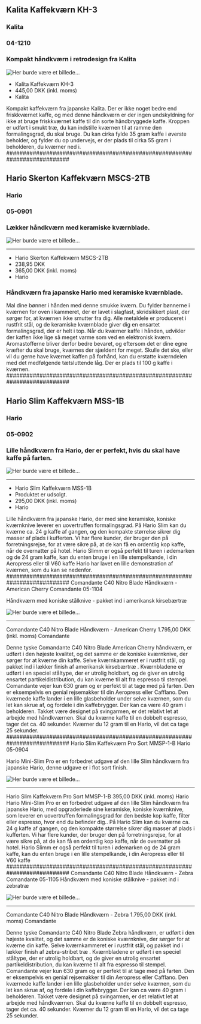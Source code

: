 ## Kalita Kaffekværn KH-3
### Kalita
### 04-1210

### Kompakt håndkværn i retrodesign fra Kalita
![Her burde være et billede...](../Billeder/Produktgrafik/Kalitagrinderkh-3.w293.h293.fill.jpg "Fin kaffekværn!")

* Kalita Kaffekværn KH-3
* 445,00 DKK (inkl. moms)
* Kalita

Kompakt kaffekværn fra japanske Kalita. Der er ikke noget bedre end friskkværnet kaffe, og med denne håndkværn er der ingen undskyldning for ikke at bruge friskkværnet kaffe til din sorte håndbryggede kaffe. 
Kroppen er udført i smukt træ, du kan indstille kværnen til at ramme den formalingsgrad, du skal bruge. Du kan cirka fylde 35 gram kaffe i øverste beholder, og fylder du op undervejs, er der plads til cirka 55 gram i beholderen, du kværner ned i.
###########################################################################

## Hario Skerton Kaffekværn MSCS-2TB
### Hario
### 05-0901

### Lækker håndkværn med keramiske kværnblade.
![Her burde være et billede...](../Billeder/Produktgrafik/hario_skerton_stor.w293.h293.fill.jpg "Fin kaffekværn!")

***************************************************************************
* Hario Skerton Kaffekværn MSCS-2TB
* 238,95 DKK 
* 365,00 DKK (inkl. moms)
* Hario

### Håndkværn fra japanske Hario med keramiske kværnblade.
Mal dine bønner i hånden med denne smukke kværn. Du fylder bønnerne i kværnen for oven i kammeret, der er lavet i slagfast, skridsikkert plast, der sørger for, at kværnen ikke smutter fra dig. Alle metaldele er produceret i rustfrit stål, og de keramiske kværnblade giver dig en ensartet formalingsgrad, der er helt i top.
Når du kværner kaffe i hånden, udvikler der kaffen ikke lige så meget varme som ved en elektronisk kværn. Aromastofferne bliver derfor bedre bevaret, og eftersom det er dine egne kræfter du skal bruge, kværnes der sjældent for meget. Skulle det ske, eller vil du gerne have kværnet kaffen på forhånd, kan du erstatte kværndelen med det medfølgende tætsluttende låg. Der er plads til 100 g kaffe i kværnen.
###########################################################################

## Hario Slim Kaffekværn MSS-1B
### Hario
### 05-0902

### Lille håndkværn fra Hario, der er perfekt, hvis du skal have kaffe på farten.

![Her burde være et billede...](../Billeder/Produktgrafik/hario_slim_grinder_stor.w293.h293.fill.jpg "Fin kaffekværn!")

***************************************************************************
* Hario Slim Kaffekværn MSS-1B
* Produktet er udsolgt.
* 295,00 DKK (inkl. moms)
* Hario

Lille håndkværn fra japanske Hario, der med sine keramiske, koniske kværnknive leverer en uovertruffen formalingsgrad. På Hario Slim kan du kværne ca. 24 g kaffe af gangen, og den kompakte størrelse sikrer dig masser af plads i kufferten. Vi har flere kunder, der bruger den på forretningsrejse, for at være sikre på, at de kan få en ordentlig kop kaffe, når de overnatter på hotel. Hario Slimm er også perfekt til turen i ødemarken og de 24 gram kaffe, kan du enten bruge i en lille stempelkande, i din Aeropress eller til V60 kaffe
Hario har lavet en lille demonstration af kværnen, som du kan se nedenfor.
 ###########################################################################
Comandante C40 Nitro Blade Håndkværn - American Cherry
Comandante
05-1104

Håndkværn med koniske stålknive - pakket ind i amerikansk kirsebærtræ

![Her burde være et billede...](../Billeder/Produktgrafik/c40cherry1.w293.h293.fill.jpg "Fin kaffekværn!")

***************************************************************************
Comandante C40 Nitro Blade Håndkværn - American Cherry
1.795,00 DKK
(inkl. moms)
 Comandante

Denne tyske Comandante C40 Nitro Blade American Cherry håndkværn, er udført i den højeste kvalitet, og det samme er de koniske kværnknive, der sørger for at kværne din kaffe. 
Selve kværnkammeret er i rustfrit stål, og pakket ind i lækker finish af amerikansk kirsebærtræ . Kværnbladene er udført i en speciel ståltype, der er utrolig holdbart, og de giver en utrolig ensartet partikeldistribution, du kan kværne til alt fra espresso til stempel.
Comandante vejer kun 630 gram og er perfekt til at tage med på farten. Den er eksempelvis en genial rejsemakker til din Aeropress eller Cafflano. 
Den kværnede kaffe lander i en lille glasbeholder under selve kværnen, som du let kan skrue af, og fordele i din kaffebrygger. Der kan ca være 40 gram i beholderen. Takket være designet på svingarmen, er det relativt let at arbejde med håndkværnen. Skal du kværne kaffe til en dobbelt espresso, tager det ca. 40 sekunder. Kværner du 12 gram til en Hario, vil det ca tage 25 sekunder.
###########################################################################
Hario Slim Kaffekværn Pro Sort MMSP-1-B
Hario
05-0904

Hario Mini-Slim Pro er en forbedret udgave af den lille Slim håndkværn fra japanske Hario, denne udgave er i flot sort finish.

![Her burde være et billede...](../Billeder/Produktgrafik/Hario-Slim-Pro-Black.w293.h293.fill.jpg "Fin kaffekværn!")

***************************************************************************
Hario Slim Kaffekværn Pro Sort MMSP-1-B
395,00 DKK
(inkl. moms)
 Hario
Hario Mini-Slim Pro er en forbedret udgave af den lille Slim håndkværn fra japanske Hario, med opgraderiede sine keramiske, koniske kværnknive, som leverer en uovertruffen formalingsgrad for den bedste kop kaffe, filter eller espresso, hvor end du befinder dig.. På Hario Slim kan du kværne ca. 24 g kaffe af gangen, og den kompakte størrelse sikrer dig masser af plads i kufferten. Vi har flere kunder, der bruger den på forretningsrejse, for at være sikre på, at de kan få en ordentlig kop kaffe, når de overnatter på hotel. Hario Slimm er også perfekt til turen i ødemarken og de 24 gram kaffe, kan du enten bruge i en lille stempelkande, i din Aeropress eller til V60 kaffe
###########################################################################
Comandante C40 Nitro Blade Håndkværn - Zebra
Comandante
05-1105
Håndkværn med koniske stålknive - pakket ind i zebratræ

![Her burde være et billede...](../Billeder/Produktgrafik/comandante-c40-nitro-blade-zebra.w293.h293.fill.jpg "Fin kaffekværn!")

***************************************************************************

Comandante C40 Nitro Blade Håndkværn - Zebra
1.795,00 DKK
(inkl. moms)
 Comandante

Denne tyske Comandante C40 Nitro Blade Zebra håndkværn, er udført i den højeste kvalitet, og det samme er de koniske kværnknive, der sørger for at kværne din kaffe. 
Selve kværnkammeret er i rustfrit stål, og pakket ind i lækker finish af zebra-stribet træ . Kværnbladene er udført i en speciel ståltype, der er utrolig holdbart, og de giver en utrolig ensartet partikeldistribution, du kan kværne til alt fra espresso til stempel.
Comandante vejer kun 630 gram og er perfekt til at tage med på farten. Den er eksempelvis en genial rejsemakker til din Aeropress eller Cafflano. 
Den kværnede kaffe lander i en lille glasbeholder under selve kværnen, som du let kan skrue af, og fordele i din kaffebrygger. Der kan ca være 40 gram i beholderen. Takket være designet på svingarmen, er det relativt let at arbejde med håndkværnen. Skal du kværne kaffe til en dobbelt espresso, tager det ca. 40 sekunder. Kværner du 12 gram til en Hario, vil det ca tage 25 sekunder.
